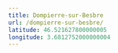 ```yaml
---
title: Dompierre-sur-Besbre
url: /dompierre-sur-besbre/
latitude: 46.521627800000005
longitude: 3.6812752000000004
---
```

